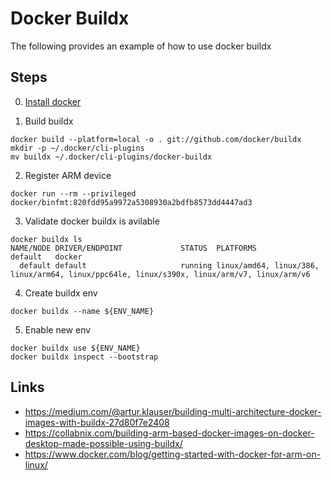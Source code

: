 # Docker Buildx 

The following provides an example of how to use docker buildx 

## Steps
0. [Install docker](docker_install.sh) 

1. Build buildx
```
docker build --platform=local -o . git://github.com/docker/buildx
mkdir -p ~/.docker/cli-plugins
mv buildx ~/.docker/cli-plugins/docker-buildx
```

2. Register ARM device 
```
docker run --rm --privileged docker/binfmt:820fdd95a9972a5308930a2bdfb8573dd4447ad3 

```

3. Validate docker buildx is avilable 
```
docker buildx ls
NAME/NODE DRIVER/ENDPOINT             STATUS  PLATFORMS
default   docker                              
  default default                     running linux/amd64, linux/386, linux/arm64, linux/ppc64le, linux/s390x, linux/arm/v7, linux/arm/v6
```

4. Create buildx env 
```
docker buildx --name ${ENV_NAME}
```

5. Enable new env 
```
docker buildx use ${ENV_NAME}
docker buildx inspect --bootstrap
```

## Links 
* https://medium.com/@artur.klauser/building-multi-architecture-docker-images-with-buildx-27d80f7e2408
* https://collabnix.com/building-arm-based-docker-images-on-docker-desktop-made-possible-using-buildx/ 
* https://www.docker.com/blog/getting-started-with-docker-for-arm-on-linux/ 

